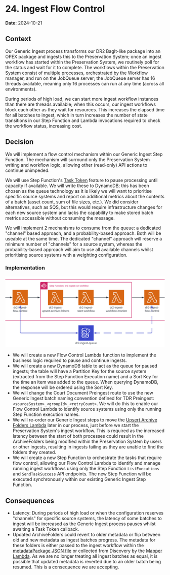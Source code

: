 # 24. Ingest Flow Control

**Date:** 2024-10-21

## Context

Our Generic Ingest process transforms our DR2 BagIt-like package into an OPEX package and ingests this to the Preservation System; once an ingest workflow has started within the Preservation System, we routinely poll for the status and wait for it to complete. The workflows within the Preservation System consist of multiple processes, orchestrated by the Workflow manager, and run on the JobQueue server; the JobQueue server has 16 threads available, meaning only 16 processes can run at any time (across all environments).

During periods of high load, we can start more ingest workflow instances than there are threads available; when this occurs, our ingest workflows block each other as they wait for resources. This increases the elapsed time for all batches to ingest, which in turn increases the number of state transitions in our Step Function and Lambda invocations required to check the workflow status, increasing cost.

## Decision

We will implement a flow control mechanism within our Generic Ingest Step Function. The mechanism will surround only the Preservation System writing and workflow logic, allowing other (read-only) API actions to continue unimpeded.

We will use Step Function's [Task Token](https://docs.aws.amazon.com/step-functions/latest/dg/connect-to-resource.html#connect-wait-token) feature to pause processing until capacity if available. We will write these to DynamoDB; this has been chosen as the queue technology as it is likely we will want to prioritise specific source systems and report on additional metrics about the contents of a batch (asset count, sum of file sizes, etc.). We did consider alternatives, such as SQS, but this would require infrastructure changes for each new source system and lacks the capability to make stored batch metrics accessible without consuming the message.

We will implement 2 mechanisms to consume from the queue: a dedicated "channel" based approach, and a probability-based approach. Both will be useable at the same time. The dedicated "channel" approach will reserve a minimum number of "channels" for a source system, whereas the probability-based approach will aim to use all available channels whilst prioritising source systems with a weighting configuration.

### Implementation

![Flow Control Diagram](/docs/images/adr/0024/flow-control-diagram.png)

- We will create a new Flow Control Lambda function to implement the business logic required to pause and continue ingests.
- We will create a new DynamoDB table to act as the queue for paused ingests; the table will have a Partition Key for the source system (extracted from the Step Function Execution name) and a Sort Key for the time an item was added to the queue. When querying DynamoDB, the response will be ordered using the Sort Key.
- We will change the Court Document Preingest route to use the new Generic Ingest batch naming convention defined for TDR Preingest: `<sourceSystem>_<groupId>_<retryCount>`. We will do this to enable our Flow Control Lambda to identify source systems using only the running Step Function execution names.
- We will re-order our Generic Ingest steps to move the [Upsert Archive Folders Lambda](/scala/lambdas/ingest-upsert-archive-folders) later in our process, just before we start the Preservation System's ingest workflow. This is required as the increased latency between the start of both processes could result in the ArchiveFolders being modified within the Preservation System by users or other ingests, resulting in ingests failing as they are unable to find the folders they created.
- We will create a new Step Function to orchestrate the tasks that require flow control, allowing our Flow Control Lambda to identify and manage running ingest workflows using only the Step Function `ListExecutions` and `SendTaskSuccess` API endpoints. The new Step Function will be executed synchronously within our existing Generic Ingest Step Function.

## Consequences

- Latency: During periods of high load or when the configuration reserves "channels" for specific source systems, the latency of some batches to ingest will be increased as the Generic Ingest process pauses whilst awaiting a Task Token callback.
- Updated ArchiveFolders could revert to older metadata or flip between old and new metadata as ingest batches progress. The metadata for these folders is either passed to the ingest workflow within the [metadataPackage JSON file](/docs/metadataPackage.md) or collected from Discovery by the [Mapper Lambda](/scala/lambdas/ingest-mapper). As we are no longer treating all ingest batches as equal, it is possible that updated metadata is reverted due to an older batch being resumed. This is a consequence we are accepting.
